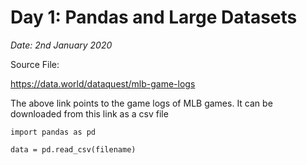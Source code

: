 # Day 1: Pandas and Large Datasets

*Date: 2nd January 2020*

Source File:

https://data.world/dataquest/mlb-game-logs 

The above link points to the game logs of MLB games. It can be downloaded from this link as a csv file

```
import pandas as pd

data = pd.read_csv(filename)

```




